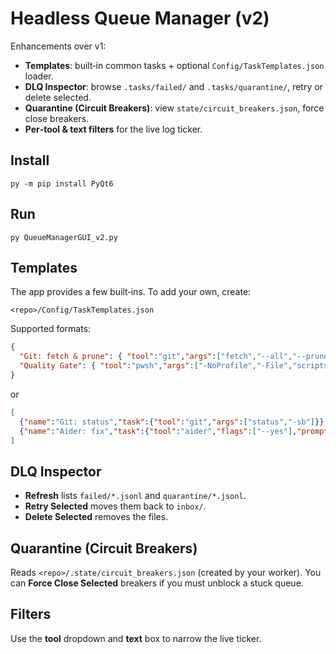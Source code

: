 # Headless Queue Manager (v2)

Enhancements over v1:
- **Templates**: built‑in common tasks + optional `Config/TaskTemplates.json` loader.
- **DLQ Inspector**: browse `.tasks/failed/` and `.tasks/quarantine/`, retry or delete selected.
- **Quarantine (Circuit Breakers)**: view `state/circuit_breakers.json`, force close breakers.
- **Per‑tool & text filters** for the live log ticker.

## Install
```
py -m pip install PyQt6
```

## Run
```
py QueueManagerGUI_v2.py
```

## Templates
The app provides a few built‑ins. To add your own, create:
```
<repo>/Config/TaskTemplates.json
```
Supported formats:
```json
{
  "Git: fetch & prune": { "tool":"git","args":["fetch","--all","--prune"] },
  "Quality Gate": { "tool":"pwsh","args":["-NoProfile","-File","scripts/run_quality.ps1"], "timeout_sec": 1800 }
}
```
or
```json
[
  {"name":"Git: status","task":{"tool":"git","args":["status","-sb"]}},
  {"name":"Aider: fix","task":{"tool":"aider","flags":["--yes"],"prompt":"Fix failing tests"}} 
]
```

## DLQ Inspector
- **Refresh** lists `failed/*.jsonl` and `quarantine/*.jsonl`.
- **Retry Selected** moves them back to `inbox/`.
- **Delete Selected** removes the files.

## Quarantine (Circuit Breakers)
Reads `<repo>/.state/circuit_breakers.json` (created by your worker). You can **Force Close Selected** breakers if you must unblock a stuck queue.

## Filters
Use the **tool** dropdown and **text** box to narrow the live ticker.

